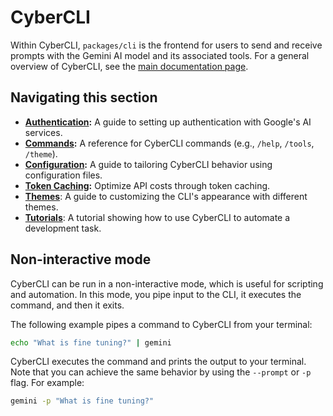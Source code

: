 # CyberCLI

Within CyberCLI, `packages/cli` is the frontend for users to send and receive prompts with the Gemini AI model and its associated tools. For a general overview of CyberCLI, see the [main documentation page](../index.md).

## Navigating this section

- **[Authentication](./authentication.md):** A guide to setting up authentication with Google's AI services.
- **[Commands](./commands.md):** A reference for CyberCLI commands (e.g., `/help`, `/tools`, `/theme`).
- **[Configuration](./configuration.md):** A guide to tailoring CyberCLI behavior using configuration files.
- **[Token Caching](./token-caching.md):** Optimize API costs through token caching.
- **[Themes](./themes.md)**: A guide to customizing the CLI's appearance with different themes.
- **[Tutorials](tutorials.md)**: A tutorial showing how to use CyberCLI to automate a development task.

## Non-interactive mode

CyberCLI can be run in a non-interactive mode, which is useful for scripting and automation. In this mode, you pipe input to the CLI, it executes the command, and then it exits.

The following example pipes a command to CyberCLI from your terminal:

```bash
echo "What is fine tuning?" | gemini
```

CyberCLI executes the command and prints the output to your terminal. Note that you can achieve the same behavior by using the `--prompt` or `-p` flag. For example:

```bash
gemini -p "What is fine tuning?"
```
